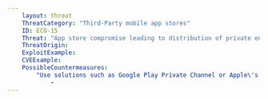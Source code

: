 ```yaml
---
    layout: threat
    ThreatCategory: "Third-Party mobile app stores"
    ID: ECO-15
    Threat: "App store compromise leading to distribution of private enterprise application to unauthorized parties"
    ThreatOrigin:
    ExploitExample:
    CVEExample:
    PossibleCountermeasures:
        "Use solutions such as Google Play Private Channel or Apple\'s Developer Enterprise program to securely distribute private applications.":
            - 
---
```


